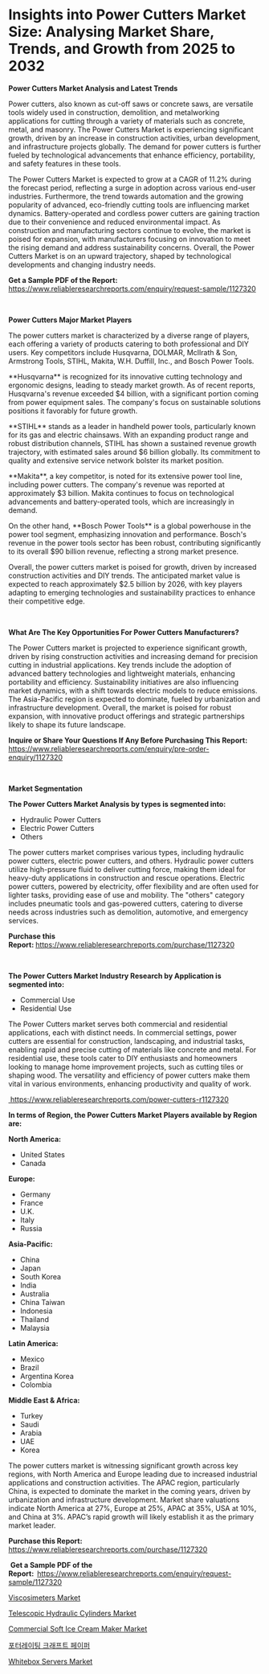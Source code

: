 <p><h1>Insights into Power Cutters Market Size: Analysing Market Share, Trends, and Growth from 2025 to 2032</h1></p><p><strong>Power Cutters Market Analysis and Latest Trends</strong></p>
<p><p>Power cutters, also known as cut-off saws or concrete saws, are versatile tools widely used in construction, demolition, and metalworking applications for cutting through a variety of materials such as concrete, metal, and masonry. The Power Cutters Market is experiencing significant growth, driven by an increase in construction activities, urban development, and infrastructure projects globally. The demand for power cutters is further fueled by technological advancements that enhance efficiency, portability, and safety features in these tools.</p><p>The Power Cutters Market is expected to grow at a CAGR of 11.2% during the forecast period, reflecting a surge in adoption across various end-user industries. Furthermore, the trend towards automation and the growing popularity of advanced, eco-friendly cutting tools are influencing market dynamics. Battery-operated and cordless power cutters are gaining traction due to their convenience and reduced environmental impact. As construction and manufacturing sectors continue to evolve, the market is poised for expansion, with manufacturers focusing on innovation to meet the rising demand and address sustainability concerns. Overall, the Power Cutters Market is on an upward trajectory, shaped by technological developments and changing industry needs.</p></p>
<p><strong>Get a Sample PDF of the Report:&nbsp;</strong> <a href="https://www.reliableresearchreports.com/enquiry/request-sample/1127320?utm_campaign=40&utm_medium=2&utm_source=Github&utm_content=ia&utm_term=10042025&utm_id=power-cutters">https://www.reliableresearchreports.com/enquiry/request-sample/1127320</a></p>
<p>&nbsp;</p>
<p><strong>Power Cutters Major Market Players</strong></p>
<p><p>The power cutters market is characterized by a diverse range of players, each offering a variety of products catering to both professional and DIY users. Key competitors include Husqvarna, DOLMAR, McIlrath & Son, Armstrong Tools, STIHL, Makita, W.H. Duffill, Inc., and Bosch Power Tools.</p><p>**Husqvarna** is recognized for its innovative cutting technology and ergonomic designs, leading to steady market growth. As of recent reports, Husqvarna's revenue exceeded $4 billion, with a significant portion coming from power equipment sales. The company's focus on sustainable solutions positions it favorably for future growth.</p><p>**STIHL** stands as a leader in handheld power tools, particularly known for its gas and electric chainsaws. With an expanding product range and robust distribution channels, STIHL has shown a sustained revenue growth trajectory, with estimated sales around $6 billion globally. Its commitment to quality and extensive service network bolster its market position.</p><p>**Makita**, a key competitor, is noted for its extensive power tool line, including power cutters. The company's revenue was reported at approximately $3 billion. Makita continues to focus on technological advancements and battery-operated tools, which are increasingly in demand.</p><p>On the other hand, **Bosch Power Tools** is a global powerhouse in the power tool segment, emphasizing innovation and performance. Bosch's revenue in the power tools sector has been robust, contributing significantly to its overall $90 billion revenue, reflecting a strong market presence.</p><p>Overall, the power cutters market is poised for growth, driven by increased construction activities and DIY trends. The anticipated market value is expected to reach approximately $2.5 billion by 2026, with key players adapting to emerging technologies and sustainability practices to enhance their competitive edge.</p></p>
<p>&nbsp;</p>
<p><strong>What Are The Key Opportunities For Power Cutters Manufacturers?</strong></p>
<p><p>The Power Cutters market is projected to experience significant growth, driven by rising construction activities and increasing demand for precision cutting in industrial applications. Key trends include the adoption of advanced battery technologies and lightweight materials, enhancing portability and efficiency. Sustainability initiatives are also influencing market dynamics, with a shift towards electric models to reduce emissions. The Asia-Pacific region is expected to dominate, fueled by urbanization and infrastructure development. Overall, the market is poised for robust expansion, with innovative product offerings and strategic partnerships likely to shape its future landscape.</p></p>
<p><strong>Inquire or Share Your Questions If Any Before Purchasing This Report:</strong> <a href="https://www.reliableresearchreports.com/enquiry/pre-order-enquiry/1127320?utm_campaign=40&utm_medium=2&utm_source=Github&utm_content=ia&utm_term=10042025&utm_id=power-cutters">https://www.reliableresearchreports.com/enquiry/pre-order-enquiry/1127320</a></p>
<p>&nbsp;</p>
<p><strong>Market Segmentation</strong></p>
<p><strong>The Power Cutters Market Analysis by types is segmented into:</strong></p>
<p><ul><li>Hydraulic Power Cutters</li><li>Electric Power Cutters</li><li>Others</li></ul></p>
<p><p>The power cutters market comprises various types, including hydraulic power cutters, electric power cutters, and others. Hydraulic power cutters utilize high-pressure fluid to deliver cutting force, making them ideal for heavy-duty applications in construction and rescue operations. Electric power cutters, powered by electricity, offer flexibility and are often used for lighter tasks, providing ease of use and mobility. The "others" category includes pneumatic tools and gas-powered cutters, catering to diverse needs across industries such as demolition, automotive, and emergency services.</p></p>
<p><strong>Purchase this Report:&nbsp;</strong><a href="https://www.reliableresearchreports.com/purchase/1127320?utm_campaign=40&utm_medium=2&utm_source=Github&utm_content=ia&utm_term=10042025&utm_id=power-cutters">https://www.reliableresearchreports.com/purchase/1127320</a></p>
<p>&nbsp;</p>
<p><strong>The Power Cutters Market Industry Research by Application is segmented into:</strong></p>
<p><ul><li>Commercial Use</li><li>Residential Use</li></ul></p>
<p><p>The Power Cutters market serves both commercial and residential applications, each with distinct needs. In commercial settings, power cutters are essential for construction, landscaping, and industrial tasks, enabling rapid and precise cutting of materials like concrete and metal. For residential use, these tools cater to DIY enthusiasts and homeowners looking to manage home improvement projects, such as cutting tiles or shaping wood. The versatility and efficiency of power cutters make them vital in various environments, enhancing productivity and quality of work.</p></p>
<p><a href="https://www.reliableresearchreports.com/power-cutters-r1127320?utm_campaign=40&utm_medium=2&utm_source=Github&utm_content=ia&utm_term=10042025&utm_id=power-cutters">&nbsp;https://www.reliableresearchreports.com/power-cutters-r1127320</a></p>
<p><strong>In terms of Region, the Power Cutters Market Players available by Region are:</strong></p>
<p>
    <p> <strong> North America: </strong>
        <ul>
            <li>United States</li>
            <li>Canada</li>
        </ul>
        </p> 
    <p> <strong> Europe: </strong>
        <ul>
            <li>Germany</li>
            <li>France</li>
            <li>U.K.</li>
            <li>Italy</li>
            <li>Russia</li>
        </ul>
        </p> 
    <p> <strong> Asia-Pacific: </strong>
        <ul>
            <li>China</li>
            <li>Japan</li>
            <li>South Korea</li>
            <li>India</li>
            <li>Australia</li>
            <li>China Taiwan</li>
            <li>Indonesia</li>
            <li>Thailand</li>
            <li>Malaysia</li>
        </ul>
        </p> 
    <p> <strong> Latin America: </strong>
        <ul>
            <li>Mexico</li>
            <li>Brazil</li>
            <li>Argentina Korea</li>
            <li>Colombia</li>
        </ul>
        </p> 
    <p> <strong> Middle East & Africa: </strong>
        <ul>
            <li>Turkey</li>
            <li>Saudi</li>
            <li>Arabia</li>
            <li>UAE</li>
            <li>Korea</li>
        </ul>
    </p>
    </p>
<p><p>The power cutters market is witnessing significant growth across key regions, with North America and Europe leading due to increased industrial applications and construction activities. The APAC region, particularly China, is expected to dominate the market in the coming years, driven by urbanization and infrastructure development. Market share valuations indicate North America at 27%, Europe at 25%, APAC at 35%, USA at 10%, and China at 3%. APAC’s rapid growth will likely establish it as the primary market leader.</p></p>
<p><strong>Purchase this Report: </strong><a href="https://www.reliableresearchreports.com/purchase/1127320?utm_campaign=40&utm_medium=2&utm_source=Github&utm_content=ia&utm_term=10042025&utm_id=power-cutters">https://www.reliableresearchreports.com/purchase/1127320</a></p>
<p>&nbsp;<strong>Get a Sample PDF of the Report:&nbsp;&nbsp;</strong><a href="https://www.reliableresearchreports.com/enquiry/request-sample/1127320?utm_campaign=40&utm_medium=2&utm_source=Github&utm_content=ia&utm_term=10042025&utm_id=power-cutters">https://www.reliableresearchreports.com/enquiry/request-sample/1127320</a></p>
<p><strong></strong></p>
<p><p><a href="https://github.com/mriwacraane/Market-Research-Report-List-1/blob/main/viscosimeters-market.md?utm_campaign=40&utm_medium=2&utm_source=Github&utm_content=ia&utm_term=10042025&utm_id=power-cutters">Viscosimeters Market</a></p><p><a href="https://github.com/hunanuzmez/Market-Research-Report-List-1/blob/main/telescopic-hydraulic-cylinders-market.md?utm_campaign=40&utm_medium=2&utm_source=Github&utm_content=ia&utm_term=10042025&utm_id=power-cutters">Telescopic Hydraulic Cylinders Market</a></p><p><a href="https://github.com/shewlisapsai/Market-Research-Report-List-1/blob/main/commercial-soft-ice-cream-maker-market.md?utm_campaign=40&utm_medium=2&utm_source=Github&utm_content=ia&utm_term=10042025&utm_id=power-cutters">Commercial Soft Ice Cream Maker Market</a></p><p><a href="https://github.com/sougarounis/Market-Research-Report-List-7/blob/main/568374654784.md?utm_campaign=40&utm_medium=2&utm_source=Github&utm_content=ia&utm_term=10042025&utm_id=power-cutters">포터레이팅 크래프트 페이퍼</a></p><p><a href="https://github.com/krulicfidura/Market-Research-Report-List-1/blob/main/whitebox-servers-market.md?utm_campaign=40&utm_medium=2&utm_source=Github&utm_content=ia&utm_term=10042025&utm_id=power-cutters">Whitebox Servers Market</a></p></p>